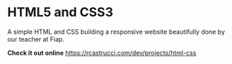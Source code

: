 # HTML5 and CSS3
A simple HTML and CSS building a responsive website beautifully done by our teacher at Fiap.

**Check it out online**
https://rcastrucci.com/dev/projects/html-css
